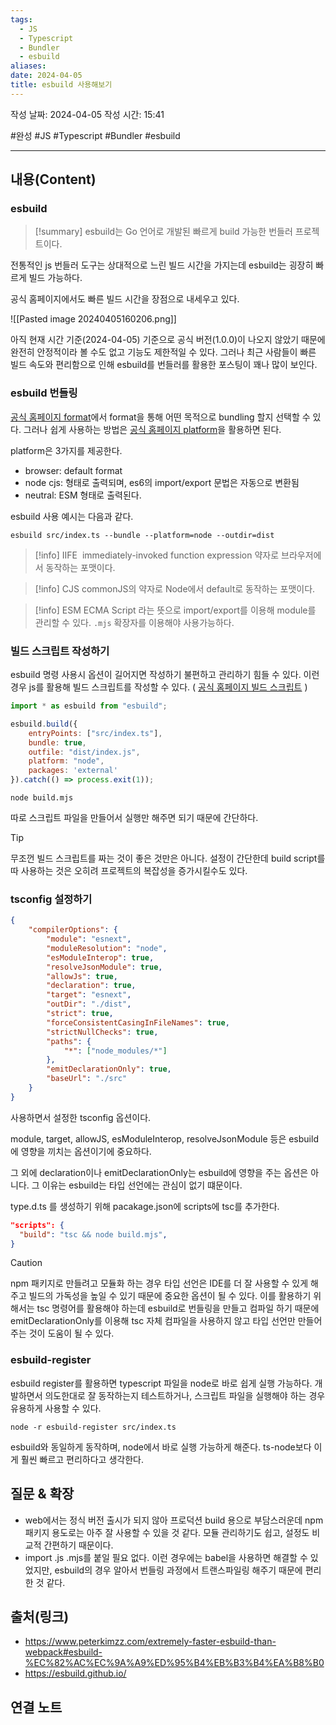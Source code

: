 ```yaml
---
tags:
  - JS
  - Typescript
  - Bundler
  - esbuild
aliases: 
date: 2024-04-05
title: esbuild 사용해보기
---
```

작성 날짜: 2024-04-05
작성 시간: 15:41

#완성 #JS #Typescript #Bundler #esbuild

----
## 내용(Content)
### esbuild
>[!summary]
>esbuild는 Go 언어로 개발된 빠르게 build 가능한 번들러 프로젝트이다.

전통적인 js 번들러 도구는 상대적으로 느린 빌드 시간을 가지는데 esbuild는 굉장히 빠르게 빌드 가능하다.

공식 홈페이지에서도 빠른 빌드 시간을 장점으로 내세우고 있다. 

![[Pasted image 20240405160206.png]]

아직 현재 시간 기준(2024-04-05) 기준으로 공식 버전(1.0.0)이 나오지 않았기 때문에 완전히 안정적이라 볼 수도 없고 기능도 제한적일 수 있다. 그러나 최근 사람들이 빠른 빌드 속도와 편리함으로 인해 esbuild를 번들러를 활용한 포스팅이 꽤나 많이 보인다.

### esbuild 번들링
[공식 홈페이지 format](https://esbuild.github.io/api/#format)에서 format을 통해 어떤 목적으로 bundling 할지 선택할 수 있다. 그러나 쉽게 사용하는 방법은 [공식 홈페이지 platform](https://esbuild.github.io/api/#platform)을 활용하면 된다.

platform은 3가지를 제공한다.

- browser: default format
- node cjs: 형태로 출력되며, es6의 import/export 문법은 자동으로 변환됨
- neutral: ESM 형태로 출력된다.

esbuild 사용 예시는 다음과 같다.

```text
esbuild src/index.ts --bundle --platform=node --outdir=dist
```


>[!info] IIFE
> immediately-invoked function expression 약자로 브라우저에서 동작하는 포맷이다. 

>[!info] CJS
> commonJS의 약자로 Node에서 default로 동작하는 포맷이다.

>[!info] ESM
> ECMA Script 라는 뜻으로 import/export를 이용해 module를 관리할 수 있다. `.mjs` 확장자를 이용해야 사용가능하다.
>

### 빌드 스크립트 작성하기
esbuild 명령 사용시 옵션이 길어지면 작성하기 불편하고 관리하기 힘들 수 있다. 이런 경우 js를 활용해 빌드 스크립트를 작성할 수 있다. ( [공식 홈페이지 빌드 스크립트](https://esbuild.github.io/getting-started/#build-scripts) )

```js
import * as esbuild from "esbuild";

esbuild.build({
	entryPoints: ["src/index.ts"],
	bundle: true,
	outfile: "dist/index.js",
	platform: "node",
	packages: 'external'
}).catch(() => process.exit(1));
```


```text
node build.mjs
```

따로 스크립트 파일을 만들어서 실행만 해주면 되기 때문에 간단하다.

>[!tip]
>무조껀 빌드 스크립트를 짜는 것이 좋은 것만은 아니다. 설정이 간단한데 build script를 따 사용하는 것은 오히려 프로젝트의 복잡성을 증가시킬수도 있다.

### tsconfig 설정하기
```json
{
	"compilerOptions": {
		"module": "esnext",
		"moduleResolution": "node",
		"esModuleInterop": true,
		"resolveJsonModule": true,
		"allowJs": true,
		"declaration": true,
		"target": "esnext",
		"outDir": "./dist",
		"strict": true,
		"forceConsistentCasingInFileNames": true,
		"strictNullChecks": true,
		"paths": {
			"*": ["node_modules/*"]
		},
		"emitDeclarationOnly": true,
		"baseUrl": "./src"
	}
}
```

사용하면서 설정한 tsconfig 옵션이다.

module, target, allowJS, esModuleInterop, resolveJsonModule 등은 esbuild에 영향을 끼치는 옵션이기에 중요하다.

그 외에 declaration이나 emitDeclarationOnly는 esbuild에 영향을 주는 옵션은 아니다. 그 이유는 esbuild는 타입 선언에는 관심이 없기 떄문이다.

type.d.ts 를 생성하기 위해 pacakage.json에 scripts에 tsc를 추가한다.

```json
"scripts": {
  "build": "tsc && node build.mjs",
}
```

>[!caution]
>npm 패키지로 만들려고 모듈화 하는 경우 타입 선언은 IDE를 더 잘 사용할 수 있게 해주고 빌드의 가독성을 높일 수 있기 때문에 중요한 옵션이 될 수 있다. 이를 활용하기 위해서는 tsc 명령어를 활용해야 하는데 esbuild로 번들링을 만들고 컴파일 하기 때문에 emitDeclarationOnly를 이용해 tsc 자체 컴파일을 사용하지 않고 타입 선언만 만들어 주는 것이 도움이 될 수 있다.


### esbuild-register
esbuild register를 활용하면 typescript 파일을 node로 바로 쉽게 실행 가능하다. 개발하면서 의도한대로 잘 동작하는지 테스트하거나, 스크립트 파일을 실행해야 하는 경우 유용하게 사용할 수 있다.

```shell
node -r esbuild-register src/index.ts
```

esbuild와 동일하게 동작하며, node에서 바로 실행 가능하게 해준다. ts-node보다 이게 훨씬 빠르고 편리하다고 생각한다.
## 질문 & 확장
- web에서는 정식 버전 출시가 되지 않아 프로덕션 build 용으로 부담스러운데 npm 패키지 용도로는 아주 잘 사용할 수 있을 것 같다. 모듈 관리하기도 쉽고, 설정도 비교적 간편하기 때문이다.
- import .js .mjs를 붙일 필요 없다. 이런 경우에는 babel을 사용하면 해결할 수 있었지만, esbuild의 경우 알아서 번들링 과정에서 트랜스파일링 해주기 때문에 편리한 것 같다.

## 출처(링크)
- https://www.peterkimzz.com/extremely-faster-esbuild-than-webpack#esbuild-%EC%82%AC%EC%9A%A9%ED%95%B4%EB%B3%B4%EA%B8%B0
- https://esbuild.github.io/
## 연결 노트










